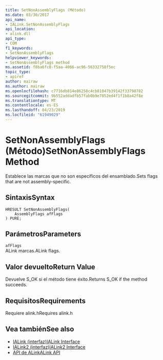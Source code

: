 ```yaml
---
title: SetNonAssemblyFlags (Método)
ms.date: 03/30/2017
api_name:
- IALink.SetNonAssemblyFlags
api_location:
- alink.dll
api_type:
- COM
f1_keywords:
- SetNonAssemblyFlags
helpviewer_keywords:
- SetNonAssemblyFlags method
ms.assetid: f8ba6fc8-f5aa-4066-ac96-56332758f5ec
topic_type:
- apiref
author: mairaw
ms.author: mairaw
ms.openlocfilehash: c7716db814e86258c4cb81047b39142f33798782
ms.sourcegitcommit: 9b552addadfb57fab0b9e7852ed4f1f1b8a42f8e
ms.translationtype: MT
ms.contentlocale: es-ES
ms.lasthandoff: 04/23/2019
ms.locfileid: "61949029"
---
```

# <a name="setnonassemblyflags-method"></a><span data-ttu-id="e5612-102">SetNonAssemblyFlags (Método)</span><span class="sxs-lookup"><span data-stu-id="e5612-102">SetNonAssemblyFlags Method</span></span>
<span data-ttu-id="e5612-103">Establece las marcas que no son específicos del ensamblado.</span><span class="sxs-lookup"><span data-stu-id="e5612-103">Sets flags that are not assembly-specific.</span></span>  
  
## <a name="syntax"></a><span data-ttu-id="e5612-104">Sintaxis</span><span class="sxs-lookup"><span data-stu-id="e5612-104">Syntax</span></span>  
  
```  
HRESULT SetNonAssemblyFlags(  
    AssemblyFlags afFlags  
) PURE;  
```  
  
## <a name="parameters"></a><span data-ttu-id="e5612-105">Parámetros</span><span class="sxs-lookup"><span data-stu-id="e5612-105">Parameters</span></span>  
 `afFlags`  
 <span data-ttu-id="e5612-106">ALink marcas.</span><span class="sxs-lookup"><span data-stu-id="e5612-106">ALink flags.</span></span>  
  
## <a name="return-value"></a><span data-ttu-id="e5612-107">Valor devuelto</span><span class="sxs-lookup"><span data-stu-id="e5612-107">Return Value</span></span>  
 <span data-ttu-id="e5612-108">Devuelve S_OK si el método tiene éxito.</span><span class="sxs-lookup"><span data-stu-id="e5612-108">Returns S_OK if the method succeeds.</span></span>  
  
## <a name="requirements"></a><span data-ttu-id="e5612-109">Requisitos</span><span class="sxs-lookup"><span data-stu-id="e5612-109">Requirements</span></span>  
 <span data-ttu-id="e5612-110">Requiere alink.h</span><span class="sxs-lookup"><span data-stu-id="e5612-110">Requires alink.h</span></span>  
  
## <a name="see-also"></a><span data-ttu-id="e5612-111">Vea también</span><span class="sxs-lookup"><span data-stu-id="e5612-111">See also</span></span>

- [<span data-ttu-id="e5612-112">IALink (interfaz)</span><span class="sxs-lookup"><span data-stu-id="e5612-112">IALink Interface</span></span>](../../../../docs/framework/unmanaged-api/alink/ialink-interface.md)
- [<span data-ttu-id="e5612-113">IALink2 (interfaz)</span><span class="sxs-lookup"><span data-stu-id="e5612-113">IALink2 Interface</span></span>](../../../../docs/framework/unmanaged-api/alink/ialink2-interface.md)
- [<span data-ttu-id="e5612-114">API de ALink</span><span class="sxs-lookup"><span data-stu-id="e5612-114">ALink API</span></span>](../../../../docs/framework/unmanaged-api/alink/index.md)
